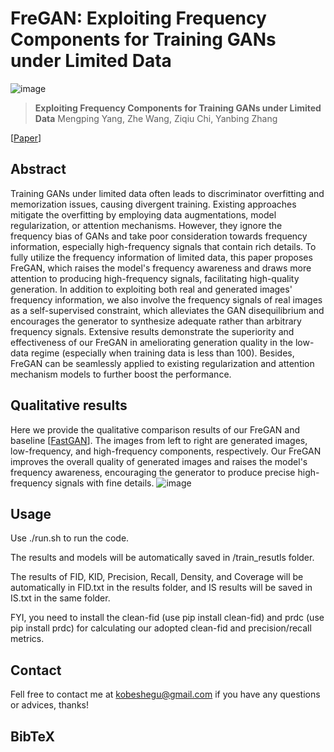 # FreGAN: Exploiting Frequency Components for Training GANs under Limited Data

![image](./assets/teaser.png)

> **Exploiting Frequency Components for Training GANs under Limited Data**
> Mengping Yang, Zhe Wang, Ziqiu Chi, Yanbing Zhang


[[Paper]()]

## Abstract 
Training GANs under limited data often leads to discriminator overfitting and memorization issues, causing divergent training. Existing approaches mitigate the overfitting by employing data augmentations, model regularization, or attention mechanisms. However, they ignore the frequency bias of GANs and take poor consideration towards frequency information, especially high-frequency signals that contain rich details. To fully utilize the frequency information of limited data, this paper proposes FreGAN, which raises the model's frequency awareness and draws more attention to producing high-frequency signals, facilitating high-quality generation. In addition to exploiting both real and generated images' frequency information, we also involve the frequency signals of real images as a self-supervised constraint, which alleviates the GAN disequilibrium and encourages the generator to synthesize adequate rather than arbitrary frequency signals. Extensive results demonstrate the superiority and effectiveness of our FreGAN in ameliorating generation quality in the low-data regime (especially when training data is less than 100). Besides, FreGAN can be seamlessly applied to existing regularization and attention mechanism models to further boost the performance.

## Qualitative results
Here we provide the qualitative comparison results of our FreGAN and baseline [[FastGAN](https://github.com/odegeasslbc/FastGAN-pytorch)].
The images from left to right are generated images, low-frequency, and high-frequency components, respectively.
Our FreGAN improves the overall quality of generated images and raises the model's frequency awareness, encouraging the generator to produce precise high-frequency signals with fine details.
![image](./assets/Visall.png)

## Usage 
Use ./run.sh to run the code.

The results and models will be automatically saved in /train_resutls folder.

The results of FID, KID, Precision, Recall, Density, and Coverage will be automatically in FID.txt in the results folder, and IS results will be saved in IS.txt in the same folder.

FYI, you need to install the clean-fid (use pip install clean-fid) and prdc (use pip install prdc) for calculating our adopted clean-fid and precision/recall metrics.

## Contact
Fell free to contact me at kobeshegu@gmail.com if you have any questions or advices, thanks!

## BibTeX
<!-- ```bibtex
@article{yang2022FreGAN,
title   = {FreGAN: Exploiting Frequency Components for Training GANs under Limited Data},
author  = {Yang, Mengping and Wang, Zhe and Chi, Ziqiu and Zhang, Yanbing},
article = {},
year    = {2022} 
}
``` -->

